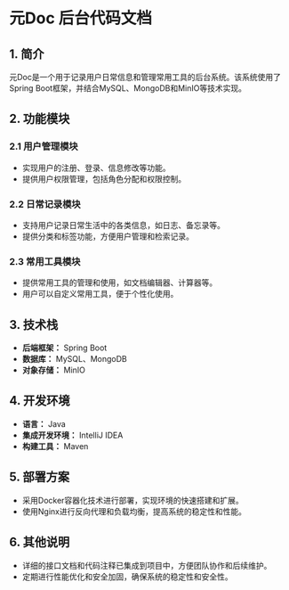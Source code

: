 # 元Doc 后台代码文档

## 1. 简介

元Doc是一个用于记录用户日常信息和管理常用工具的后台系统。该系统使用了Spring Boot框架，并结合MySQL、MongoDB和MinIO等技术实现。

## 2. 功能模块

### 2.1 用户管理模块

- 实现用户的注册、登录、信息修改等功能。
- 提供用户权限管理，包括角色分配和权限控制。

### 2.2 日常记录模块

- 支持用户记录日常生活中的各类信息，如日志、备忘录等。
- 提供分类和标签功能，方便用户管理和检索记录。

### 2.3 常用工具模块

- 提供常用工具的管理和使用，如文档编辑器、计算器等。
- 用户可以自定义常用工具，便于个性化使用。

## 3. 技术栈

- **后端框架：** Spring Boot
- **数据库：** MySQL、MongoDB
- **对象存储：** MinIO

## 4. 开发环境

- **语言：** Java
- **集成开发环境：** IntelliJ IDEA
- **构建工具：** Maven

## 5. 部署方案

- 采用Docker容器化技术进行部署，实现环境的快速搭建和扩展。
- 使用Nginx进行反向代理和负载均衡，提高系统的稳定性和性能。

## 6. 其他说明

- 详细的接口文档和代码注释已集成到项目中，方便团队协作和后续维护。
- 定期进行性能优化和安全加固，确保系统的稳定性和安全性。






